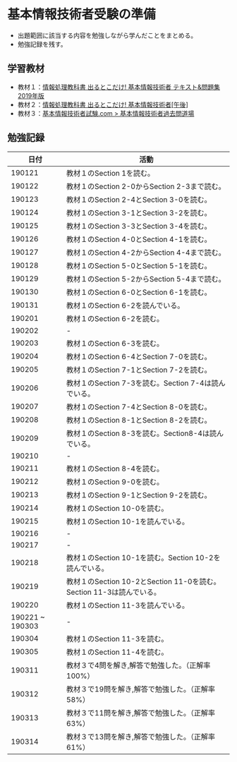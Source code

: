 # 基本情報技術者受験の準備
- 出題範囲に該当する内容を勉強しながら学んだことをまとめる。
- 勉強記録を残す。

## 学習教材
- 教材１：[情報処理教科書 出るとこだけ! 基本情報技術者 テキスト&問題集 2019年版](https://www.amazon.co.jp/dp/4798159174?aaxitk=BfZfUFJoa0Y4XL1nzhOgcg&pd_rd_i=4798159174&pf_rd_p=a1a1201a-b39a-4f0b-886e-09739a3e746a&hsa_cr_id=2569200890103&sb-ci-n=productDescription&sb-ci-v=%E6%83%85%E5%A0%B1%E5%87%A6%E7%90%86%E6%95%99%E7%A7%91%E6%9B%B8%20%E5%87%BA%E3%82%8B%E3%81%A8%E3%81%93%E3%81%A0%E3%81%91!%20%E5%9F%BA%E6%9C%AC%E6%83%85%E5%A0%B1%E6%8A%80%E8%A1%93%E8%80%85%20%E3%83%86%E3%82%AD%E3%82%B9%E3%83%88%26%E5%95%8F%E9%A1%8C%E9%9B%86%202019%E5%B9%B4%E7%89%88)
- 教材２：[情報処理教科書 出るとこだけ! 基本情報技術者[午後]](https://www.amazon.co.jp/%E6%83%85%E5%A0%B1%E5%87%A6%E7%90%86%E6%95%99%E7%A7%91%E6%9B%B8-%E5%87%BA%E3%82%8B%E3%81%A8%E3%81%93%E3%81%A0%E3%81%91-%E5%9F%BA%E6%9C%AC%E6%83%85%E5%A0%B1%E6%8A%80%E8%A1%93%E8%80%85-%E5%8D%88%E5%BE%8C-%E6%A9%8B%E6%9C%AC/dp/4798151963/ref=sr_1_2?ie=UTF8&qid=1548338265&sr=8-2&keywords=%E5%87%BA%E3%82%8B%E3%81%A8%E3%81%93%E3%81%A0%E3%81%91+%E5%9F%BA%E6%9C%AC%E6%83%85%E5%A0%B1%E6%8A%80%E8%A1%93%E8%80%85)
- 教材３：[基本情報技術者試験.com > 基本情報技術者過去問道場](https://www.fe-siken.com/fekakomon.php)

## 勉強記録
日付 | 活動
----|------
190121 | 教材１のSection 1を読む。
190122 | 教材１のSection 2-0からSection 2-3まで読む。
190123 | 教材１のSection 2-4とSection 3-0を読む。
190124 | 教材１のSection 3-1とSection 3-2を読む。
190125 | 教材１のSection 3-3とSection 3-4を読む。
190126 | 教材１のSection 4-0とSection 4-1を読む。
190127 | 教材１のSection 4-2からSection 4-4まで読む。
190128 | 教材１のSection 5-0とSection 5-1を読む。
190129 | 教材１のSection 5-2からSection 5-4まで読む。
190130 | 教材１のSection 6-0とSection 6-1を読む。
190131 | 教材１のSection 6-2を読んでいる。
190201 | 教材１のSection 6-2を読む。
190202 | - 
190203 | 教材１のSection 6-3を読む。
190204 | 教材１のSection 6-4とSection 7-0を読む。
190205 | 教材１のSection 7-1とSection 7-2を読む。
190206 | 教材１のSection 7-3を読む。Section 7-4は読んでいる。
190207 | 教材１のSection 7-4とSection 8-0を読む。
190208 | 教材１のSection 8-1とSection 8-2を読む。
190209 | 教材１のSection 8-3を読む。Section8-4は読んでいる。
190210 | -
190211 | 教材１のSection 8-4を読む。
190212 | 教材１のSection 9-0を読む。
190213 | 教材１のSection 9-1とSection 9-2を読む。
190214 | 教材１のSection 10-0を読む。
190215 | 教材１のSection 10-1を読んでいる。
190216 | -
190217 | -
190218 | 教材１のSection 10-1を読む。Section 10-2を読んでいる。
190219 | 教材１のSection 10-2とSection 11-0を読む。Section 11-3は読んでいる。
190220 | 教材１のSection 11-3を読んでいる。
190221 ~ 190303 | -
190304 | 教材１のSection 11-3を読む。
190305 | 教材１のSection 11-4を読む。
190311 | 教材３で4問を解き,解答で勉強した。（正解率100%）
190312 | 教材３で19問を解き,解答で勉強した。（正解率58%）
190313 | 教材３で11問を解き,解答で勉強した。（正解率63%）
190314 | 教材３で13問を解き,解答で勉強した。（正解率61%）
